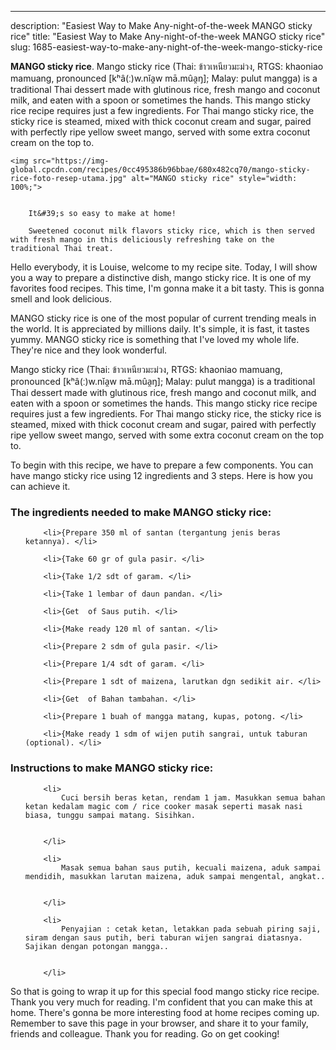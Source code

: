 ---
description: "Easiest Way to Make Any-night-of-the-week MANGO sticky rice"
title: "Easiest Way to Make Any-night-of-the-week MANGO sticky rice"
slug: 1685-easiest-way-to-make-any-night-of-the-week-mango-sticky-rice

<p>
	<strong>MANGO sticky rice</strong>. 
	Mango sticky rice (Thai: ข้าวเหนียวมะม่วง, RTGS: khaoniao mamuang, pronounced [kʰâ(ː)w.nǐa̯w mā.mûa̯ŋ]; Malay: pulut mangga) is a traditional Thai dessert made with glutinous rice, fresh mango and coconut milk, and eaten with a spoon or sometimes the hands. This mango sticky rice recipe requires just a few ingredients. For Thai mango sticky rice, the sticky rice is steamed, mixed with thick coconut cream and sugar, paired with perfectly ripe yellow sweet mango, served with some extra coconut cream on the top to.
</p>
<p>
	
	<img src="https://img-global.cpcdn.com/recipes/0cc495386b96bbae/680x482cq70/mango-sticky-rice-foto-resep-utama.jpg" alt="MANGO sticky rice" style="width: 100%;">
	
	
		It&#39;s so easy to make at home!
	
		Sweetened coconut milk flavors sticky rice, which is then served with fresh mango in this deliciously refreshing take on the traditional Thai treat.
	
</p>
<p>
	Hello everybody, it is Louise, welcome to my recipe site. Today, I will show you a way to prepare a distinctive dish, mango sticky rice. It is one of my favorites food recipes. This time, I'm gonna make it a bit tasty. This is gonna smell and look delicious.
</p>
	
<p>
	MANGO sticky rice is one of the most popular of current trending meals in the world. It is appreciated by millions daily. It's simple, it is fast, it tastes yummy. MANGO sticky rice is something that I've loved my whole life. They're nice and they look wonderful.
</p>
<p>
	Mango sticky rice (Thai: ข้าวเหนียวมะม่วง, RTGS: khaoniao mamuang, pronounced [kʰâ(ː)w.nǐa̯w mā.mûa̯ŋ]; Malay: pulut mangga) is a traditional Thai dessert made with glutinous rice, fresh mango and coconut milk, and eaten with a spoon or sometimes the hands. This mango sticky rice recipe requires just a few ingredients. For Thai mango sticky rice, the sticky rice is steamed, mixed with thick coconut cream and sugar, paired with perfectly ripe yellow sweet mango, served with some extra coconut cream on the top to.
</p>

<p>
To begin with this recipe, we have to prepare a few components. You can have mango sticky rice using 12 ingredients and 3 steps. Here is how you can achieve it.
</p>

<h3>The ingredients needed to make MANGO sticky rice:</h3>

<ol>
	
		<li>{Prepare 350 ml of santan (tergantung jenis beras ketannya). </li>
	
		<li>{Take 60 gr of gula pasir. </li>
	
		<li>{Take 1/2 sdt of garam. </li>
	
		<li>{Take 1 lembar of daun pandan. </li>
	
		<li>{Get  of Saus putih. </li>
	
		<li>{Make ready 120 ml of santan. </li>
	
		<li>{Prepare 2 sdm of gula pasir. </li>
	
		<li>{Prepare 1/4 sdt of garam. </li>
	
		<li>{Prepare 1 sdt of maizena, larutkan dgn sedikit air. </li>
	
		<li>{Get  of Bahan tambahan. </li>
	
		<li>{Prepare 1 buah of mangga matang, kupas, potong. </li>
	
		<li>{Make ready 1 sdm of wijen putih sangrai, untuk taburan (optional). </li>
	
</ol>
<p>
	
</p>

<h3>Instructions to make MANGO sticky rice:</h3>

<ol>
	
		<li>
			Cuci bersih beras ketan, rendam 1 jam. Masukkan semua bahan ketan kedalam magic com / rice cooker masak seperti masak nasi biasa, tunggu sampai matang. Sisihkan.
			
			
		</li>
	
		<li>
			Masak semua bahan saus putih, kecuali maizena, aduk sampai mendidih, masukkan larutan maizena, aduk sampai mengental, angkat..
			
			
		</li>
	
		<li>
			Penyajian : cetak ketan, letakkan pada sebuah piring saji, siram dengan saus putih, beri taburan wijen sangrai diatasnya. Sajikan dengan potongan mangga..
			
			
		</li>
	
</ol>

<p>
	
</p>

<p>
	So that is going to wrap it up for this special food mango sticky rice recipe. Thank you very much for reading. I'm confident that you can make this at home. There's gonna be more interesting food at home recipes coming up. Remember to save this page in your browser, and share it to your family, friends and colleague. Thank you for reading. Go on get cooking!
</p>
